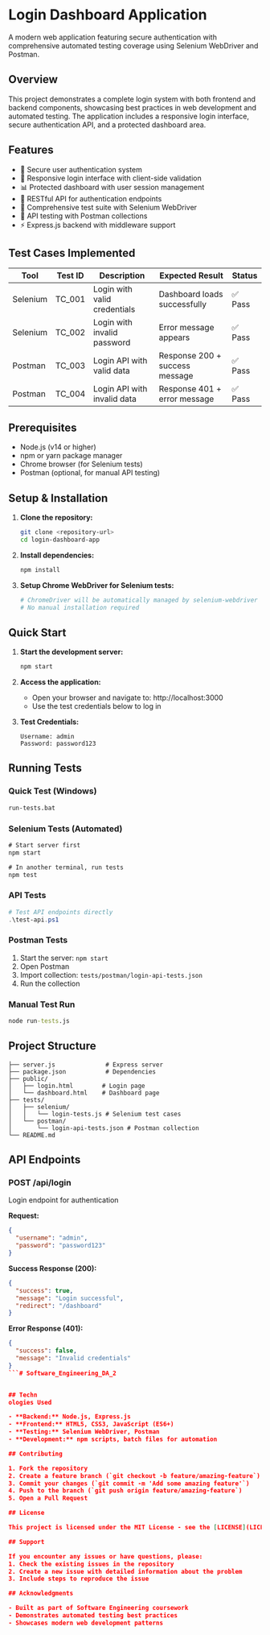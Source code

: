 # Login Dashboard Application

A modern web application featuring secure authentication with comprehensive automated testing coverage using Selenium WebDriver and Postman.

## Overview

This project demonstrates a complete login system with both frontend and backend components, showcasing best practices in web development and automated testing. The application includes a responsive login interface, secure authentication API, and a protected dashboard area.

## Features

- 🔐 Secure user authentication system
- 🎨 Responsive login interface with client-side validation
- 📊 Protected dashboard with user session management
- 🔄 RESTful API for authentication endpoints
- 🧪 Comprehensive test suite with Selenium WebDriver
- 📡 API testing with Postman collections
- ⚡ Express.js backend with middleware support

## Test Cases Implemented

| Tool | Test ID | Description | Expected Result | Status |
|------|---------|-------------|-----------------|--------|
| Selenium | TC_001 | Login with valid credentials | Dashboard loads successfully | ✅ Pass |
| Selenium | TC_002 | Login with invalid password | Error message appears | ✅ Pass |
| Postman | TC_003 | Login API with valid data | Response 200 + success message | ✅ Pass |
| Postman | TC_004 | Login API with invalid data | Response 401 + error message | ✅ Pass |

## Prerequisites

- Node.js (v14 or higher)
- npm or yarn package manager
- Chrome browser (for Selenium tests)
- Postman (optional, for manual API testing)

## Setup & Installation

1. **Clone the repository:**
   ```bash
   git clone <repository-url>
   cd login-dashboard-app
   ```

2. **Install dependencies:**
   ```bash
   npm install
   ```

3. **Setup Chrome WebDriver for Selenium tests:**
   ```bash
   # ChromeDriver will be automatically managed by selenium-webdriver
   # No manual installation required
   ```

## Quick Start

1. **Start the development server:**
   ```bash
   npm start
   ```

2. **Access the application:**
   - Open your browser and navigate to: http://localhost:3000
   - Use the test credentials below to log in

3. **Test Credentials:**
   ```
   Username: admin
   Password: password123
   ```

## Running Tests

### Quick Test (Windows)
```cmd
run-tests.bat
```

### Selenium Tests (Automated)
```cmd
# Start server first
npm start

# In another terminal, run tests
npm test
```

### API Tests
```powershell
# Test API endpoints directly
.\test-api.ps1
```

### Postman Tests
1. Start the server: `npm start`
2. Open Postman
3. Import collection: `tests/postman/login-api-tests.json`
4. Run the collection

### Manual Test Run
```cmd
node run-tests.js
```

## Project Structure
```
├── server.js              # Express server
├── package.json           # Dependencies
├── public/
│   ├── login.html        # Login page
│   └── dashboard.html    # Dashboard page
├── tests/
│   ├── selenium/
│   │   └── login-tests.js # Selenium test cases
│   └── postman/
│       └── login-api-tests.json # Postman collection
└── README.md
```

## API Endpoints

### POST /api/login
Login endpoint for authentication

**Request:**
```json
{
  "username": "admin",
  "password": "password123"
}
```

**Success Response (200):**
```json
{
  "success": true,
  "message": "Login successful",
  "redirect": "/dashboard"
}
```

**Error Response (401):**
```json
{
  "success": false,
  "message": "Invalid credentials"
}
```#   S o f t w a r e _ E n g i n e e r i n g _ D A _ 2 
 
 
## Techn
ologies Used

- **Backend:** Node.js, Express.js
- **Frontend:** HTML5, CSS3, JavaScript (ES6+)
- **Testing:** Selenium WebDriver, Postman
- **Development:** npm scripts, batch files for automation

## Contributing

1. Fork the repository
2. Create a feature branch (`git checkout -b feature/amazing-feature`)
3. Commit your changes (`git commit -m 'Add some amazing feature'`)
4. Push to the branch (`git push origin feature/amazing-feature`)
5. Open a Pull Request

## License

This project is licensed under the MIT License - see the [LICENSE](LICENSE) file for details.

## Support

If you encounter any issues or have questions, please:
1. Check the existing issues in the repository
2. Create a new issue with detailed information about the problem
3. Include steps to reproduce the issue

## Acknowledgments

- Built as part of Software Engineering coursework
- Demonstrates automated testing best practices
- Showcases modern web development patterns